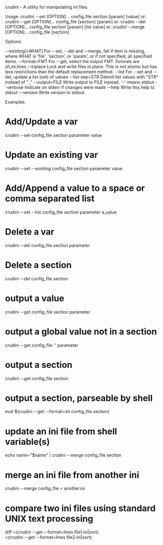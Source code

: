 crudini - A utility for manipulating ini files

Usage: crudini --set [OPTION]...   config_file section   [param] [value]
  or:  crudini --get [OPTION]...   config_file [section] [param]
  or:  crudini --del [OPTION]...   config_file section   [param] [list value]
  or:  crudini --merge [OPTION]... config_file [section]

Options:

  --existing[=WHAT]  For --set, --del and --merge, fail if item is missing,
                       where WHAT is 'file', 'section', or 'param', or if
                       not specified; all specified items.
  --format=FMT       For --get, select the output FMT.
                       Formats are sh,ini,lines
  --inplace          Lock and write files in place.
                       This is not atomic but has less restrictions
                       than the default replacement method.
  --list             For --set and --del, update a list (set) of values
  --list-sep=STR     Delimit list values with "STR" instead of " ,"
  --output=FILE      Write output to FILE instead. '-' means stdout
  --verbose          Indicate on stderr if changes were made
  --help             Write this help to stdout
  --version          Write version to stdout

Examples:

# Add/Update a var
  crudini --set config_file section parameter value

# Update an existing var
  crudini --set --existing config_file section parameter value

# Add/Append a value to a space or comma separated list
  crudini --set --list config_file section parameter a_value

# Delete a var
  crudini --del config_file section parameter

# Delete a section
  crudini --del config_file section

# output a value
  crudini --get config_file section parameter

# output a global value not in a section
  crudini --get config_file '' parameter

# output a section
  crudini --get config_file section

# output a section, parseable by shell
  eval $(crudini --get --format=sh config_file section)

# update an ini file from shell variable(s)
  echo name="$name" | crudini --merge config_file section

# merge an ini file from another ini
  crudini --merge config_file < another.ini

# compare two ini files using standard UNIX text processing
  diff <(crudini --get --format=lines file1.ini|sort) \
       <(crudini --get --format=lines file2.ini|sort)

